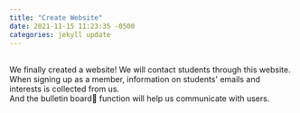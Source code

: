 ```yaml
---
title: "Create Website"
date: 2021-11-15 11:23:35 -0500
categories: jekyll update
---
```

<br>
We finally created a website! We will contact students through this website. <br>
When signing up as a member, information on students' emails and interests is collected from us. <br>
And the bulletin board📰 function will help us communicate with users.
